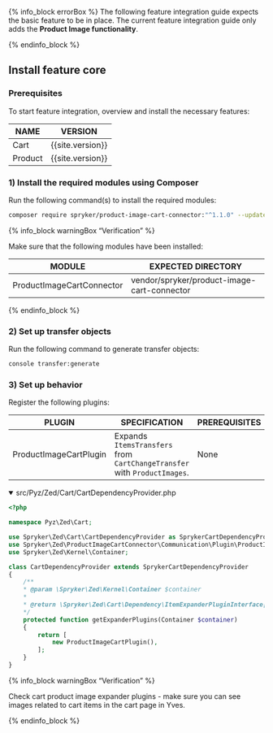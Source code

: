 

{% info_block errorBox %}
The following feature integration guide expects the basic feature to be in place. The current feature integration guide only adds the **Product Image functionality**.

{% endinfo_block %}

## Install feature core

### Prerequisites

To start feature integration, overview and install the necessary features:

| NAME | VERSION |
| --- | --- |
| Cart | {{site.version}} |
| Product | {{site.version}} |

### 1) Install the required modules using Composer

Run the following command(s) to install the required modules:

```bash
composer require spryker/product-image-cart-connector:"^1.1.0" --update-with-dependencies
```

{% info_block warningBox “Verification” %}

Make sure that the following modules have been installed:

| MODULE | EXPECTED DIRECTORY |
| --- | --- |
| ProductImageCartConnector | vendor/spryker/product-image-cart-connector |

{% endinfo_block %}

### 2) Set up transfer objects

Run the following command to generate transfer objects:

```bash
console transfer:generate
```

### 3) Set up behavior

Register the following plugins:

| PLUGIN | SPECIFICATION | PREREQUISITES | NAMESPACE |
| --- | --- | --- | --- |
| ProductImageCartPlugin | Expands `ItemsTransfers` from `CartChangeTransfer` with `ProductImages`. | None | Spryker\Zed\ProductImageCartConnector\Communication\Plugin |

<details open><summary markdown='span'>src/Pyz/Zed/Cart/CartDependencyProvider.php</summary>

```php
<?php

namespace Pyz\Zed\Cart;

use Spryker\Zed\Cart\CartDependencyProvider as SprykerCartDependencyProvider;
use Spryker\Zed\ProductImageCartConnector\Communication\Plugin\ProductImageCartPlugin;
use Spryker\Zed\Kernel\Container;

class CartDependencyProvider extends SprykerCartDependencyProvider
{
	/**
	* @param \Spryker\Zed\Kernel\Container $container
	*
	* @return \Spryker\Zed\Cart\Dependency\ItemExpanderPluginInterface[]
	*/
	protected function getExpanderPlugins(Container $container)
	{
		return [
			new ProductImageCartPlugin(),
		];
	}
}
```
</details>

{% info_block warningBox “Verification” %}

Check cart product image expander plugins - make sure you can see images related to cart items in the cart page in Yves.

{% endinfo_block %}
